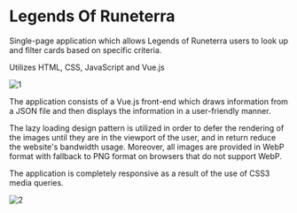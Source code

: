 # Legends Of Runeterra

Single-page application which allows Legends of Runeterra users to look up and filter cards based on specific criteria.

Utilizes HTML, CSS, JavaScript and Vue.js

![1](https://user-images.githubusercontent.com/16446652/93604358-f0b18880-f9cd-11ea-8129-10340e50a890.png)

The application consists of a Vue.js front-end which draws information from a JSON file and then displays the information in a user-friendly manner.

The lazy loading design pattern is utilized in order to defer the rendering of the images until they are in the viewport of the user, and in return reduce the website's bandwidth usage. Moreover, all images are provided in WebP format with fallback to PNG format on browsers that do not support WebP.

The application is completely responsive as a result of the use of CSS3 media queries.

![2](https://user-images.githubusercontent.com/16446652/93604404-0161fe80-f9ce-11ea-8682-d6362b3db688.png)
